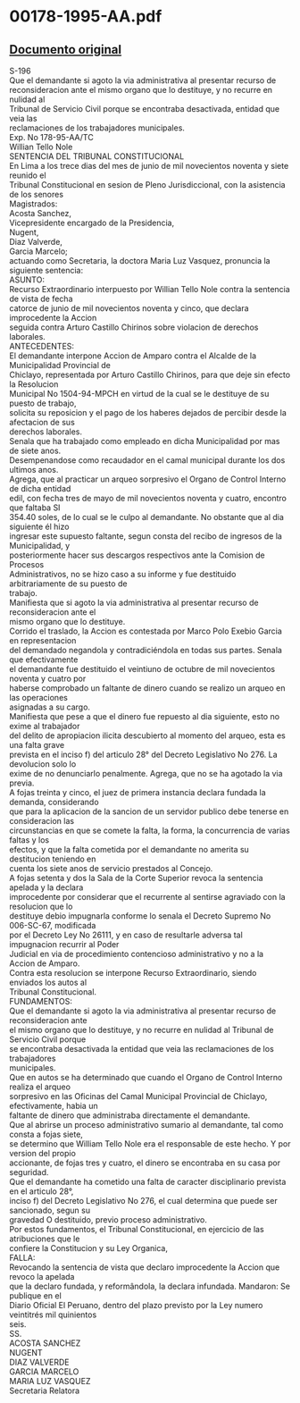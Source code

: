 
00178-1995-AA.pdf
=================
  
[Documento original](https://tc.gob.pe/jurisprudencia/1997/00178-1995-AA.pdf)  
---  
S-196  
Que el demandante si agoto la via administrativa al presentar recurso de  
reconsideracion ante el mismo organo que lo destituye, y no recurre en nulidad al  
Tribunal de Servicio Civil porque se encontraba desactivada, entidad que veia las  
reclamaciones de los trabajadores municipales.  
Exp. No 178-95-AA/TC  
Willian Tello Nole  
SENTENCIA DEL TRIBUNAL CONSTITUCIONAL  
En Lima a los trece dias del mes de junio de mil novecientos noventa y siete reunido el  
Tribunal Constitucional en sesion de Pleno Jurisdiccional, con la asistencia de los senores  
Magistrados:  
Acosta Sanchez,  
Vicepresidente encargado de la Presidencia,  
Nugent,  
Diaz Valverde,  
Garcia Marcelo;  
actuando como Secretaria, la doctora Maria Luz Vasquez, pronuncia la siguiente sentencia:  
ASUNTO:  
Recurso Extraordinario interpuesto por Willian Tello Nole contra la sentencia de vista de fecha  
catorce de junio de mil novecientos noventa y cinco, que declara improcedente la Accion  
seguida contra Arturo Castillo Chirinos sobre violacion de derechos laborales.  
ANTECEDENTES:  
El demandante interpone Accion de Amparo contra el Alcalde de la Municipalidad Provincial de  
Chiclayo, representada por Arturo Castillo Chirinos, para que deje sin efecto la Resolucion  
Municipal No 1504-94-MPCH en virtud de la cual se le destituye de su puesto de trabajo,  
solicita su reposicion y el pago de los haberes dejados de percibir desde la afectacion de sus  
derechos laborales.  
Senala que ha trabajado como empleado en dicha Municipalidad por mas de siete anos.  
Desempenandose como recaudador en el camal municipal durante los dos ultimos anos.  
Agrega, que al practicar un arqueo sorpresivo el Organo de Control Interno de dicha entidad  
edil, con fecha tres de mayo de mil novecientos noventa y cuatro, encontro que faltaba SI  
354.40 soles, de lo cual se le culpo al demandante. No obstante que al dia siguiente él hizo  
ingresar este supuesto faltante, segun consta del recibo de ingresos de la Municipalidad, y  
posteriormente hacer sus descargos respectivos ante la Comision de Procesos  
Administrativos, no se hizo caso a su informe y fue destituido arbitrariamente de su puesto de  
trabajo.  
Manifiesta que si agoto la via administrativa al presentar recurso de reconsideracion ante el  
mismo organo que lo destituye.  
Corrido el traslado, la Accion es contestada por Marco Polo Exebio Garcia en representacion  
del demandado negandola y contradiciéndola en todas sus partes. Senala que efectivamente  
el demandante fue destituido el veintiuno de octubre de mil novecientos noventa y cuatro por  
haberse comprobado un faltante de dinero cuando se realizo un arqueo en las operaciones  
asignadas a su cargo.  
Manifiesta que pese a que el dinero fue repuesto al dia siguiente, esto no exime al trabajador  
del delito de apropiacion ilicita descubierto al momento del arqueo, esta es una falta grave  
prevista en el inciso f) del articulo 28° del Decreto Legislativo No 276. La devolucion solo lo  
exime de no denunciarlo penalmente. Agrega, que no se ha agotado la via previa.  
A fojas treinta y cinco, el juez de primera instancia declara fundada la demanda, considerando  
que para la aplicacion de la sancion de un servidor publico debe tenerse en consideracion las  
circunstancias en que se comete la falta, la forma, la concurrencia de varias faltas y los  
efectos, y que la falta cometida por el demandante no amerita su destitucion teniendo en  
cuenta los siete anos de servicio prestados al Concejo.  
A fojas setenta y dos la Sala de la Corte Superior revoca la sentencia apelada y la declara  
improcedente por considerar que el recurrente al sentirse agraviado con la resolucion que lo  
destituye debio impugnarla conforme lo senala el Decreto Supremo No 006-SC-67, modificada  
por el Decreto Ley No 26111, y en caso de resultarle adversa tal impugnacion recurrir al Poder  
Judicial en via de procedimiento contencioso administrativo y no a la Accion de Amparo.  
Contra esta resolucion se interpone Recurso Extraordinario, siendo enviados los autos al  
Tribunal Constitucional.  
FUNDAMENTOS:  
Que el demandante si agoto la via administrativa al presentar recurso de reconsideracion ante  
el mismo organo que lo destituye, y no recurre en nulidad al Tribunal de Servicio Civil porque  
se encontraba desactivada la entidad que veia las reclamaciones de los trabajadores  
municipales.  
Que en autos se ha determinado que cuando el Organo de Control Interno realiza el arqueo  
sorpresivo en las Oficinas del Camal Municipal Provincial de Chiclayo, efectivamente, habia un  
faltante de dinero que administraba directamente el demandante.  
Que al abrirse un proceso administrativo sumario al demandante, tal como consta a fojas siete,  
se determino que William Tello Nole era el responsable de este hecho. Y por version del propio  
accionante, de fojas tres y cuatro, el dinero se encontraba en su casa por seguridad.  
Que el demandante ha cometido una falta de caracter disciplinario prevista en el articulo 28°,  
inciso f) del Decreto Legislativo No 276, el cual determina que puede ser sancionado, segun su  
gravedad O destituido, previo proceso administrativo.  
Por estos fundamentos, el Tribunal Constitucional, en ejercicio de las atribuciones que le  
confiere la Constitucion y su Ley Organica,  
FALLA:  
Revocando la sentencia de vista que declaro improcedente la Accion que revoco la apelada  
que la declaro fundada, y reformândola, la declara infundada. Mandaron: Se publique en el  
Diario Oficial El Peruano, dentro del plazo previsto por la Ley numero veintitrés mil quinientos  
seis.  
SS.  
ACOSTA SANCHEZ  
NUGENT  
DIAZ VALVERDE  
GARCIA MARCELO  
MARIA LUZ VASQUEZ  
Secretaria Relatora